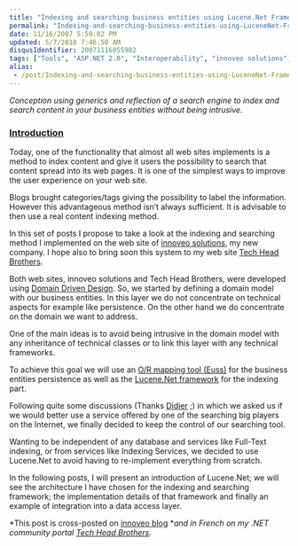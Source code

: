 ```yaml
---
title: "Indexing and searching business entities using Lucene.Net Framework, part 1"
permalink: "Indexing-and-searching-business-entities-using-LuceneNet-Framework-part-1"
date: 11/16/2007 5:59:02 PM
updated: 5/7/2010 7:46:50 AM
disqusIdentifier: 20071116055902
tags: ["Tools", "ASP.NET 2.0", "Interoperability", "innoveo solutions", "C#", "Architecture", "Generics", "Reflection"]
alias:
 - /post/Indexing-and-searching-business-entities-using-LuceneNet-Framework-part-1.aspx/index.html
---
```

*Conception using generics and reflection of a search engine to index and search content in your business entities without being intrusive.*  

### [Introduction]()
<!-- more -->

Today, one of the functionality that almost all web sites implements is a method to index content and give it users the possibility to search that content spread into its web pages. It is one of the simplest ways to improve the user experience on your web site.  

Blogs brought categories/tags giving the possibility to label the information. However this advantageous method isn’t always sufficient. It is advisable to then use a real content indexing method.  

In this set of posts I propose to take a look at the indexing and searching method I implemented on the web site of [innoveo solutions](http://www.innoveo.com/), my new company. I hope also to bring soon this system to my web site [Tech Head Brothers](http://www.techheadbrothers.com/).  

Both web sites, innoveo solutions and Tech Head Brothers, were developed using [Domain Driven Design](http://www.dotnetrocks.com/default.aspx?showNum=236). So, we started by defining a domain model with our business entities. In this layer we do not concentrate on technical aspects for example like persistence. On the other hand we do concentrate on the domain we want to address.  

One of the main ideas is to avoid being intrusive in the domain model with any inheritance of technical classes or to link this layer with any technical frameworks.  

To achieve this goal we will use an [O/R mapping tool (Euss)](http://euss.evaluant.com/) for the business entities persistence as well as the [Lucene.Net framework](http://incubator.apache.org/lucene.net/) for the indexing part.  

Following quite some discussions (Thanks [Didier](http://www.didierbeck.com/) ;) in which we asked us if we would better use a service offered by one of the searching big players on the Internet, we finally decided to keep the control of our searching tool.  

Wanting to be independent of any database and services like Full-Text indexing, or from services like Indexing Services, we decided to use Lucene.Net to avoid having to re-implement everything from scratch.  

In the following posts, I will present an introduction of Lucene.Net; we will see the architecture I have chosen for the indexing and searching framework; the implementation details of that framework and finally an example of integration into a data access layer.

*This post is cross-posted on [innoveo blog](http://blog.innoveo.com/archive.aspx/2007/12/12/indexing-and-searching-business-entities-using-lucene-net-framework-part-1) **and in French on my .NET community portal *[*Tech Head Brothers*](http://www.techheadbrothers.com/Articles.aspx/indexer-rechercher-entites-metier-aide-framework-lucene-net)*.*
